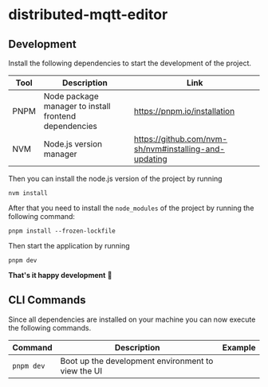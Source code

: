 # distributed-mqtt-editor

## Development

Install the following dependencies to start the development of the project.

| Tool           | Description                                                | Link                                                                                            |
|----------------|------------------------------------------------------------|-------------------------------------------------------------------------------------------------|
| PNPM           | Node package manager to install frontend dependencies      | https://pnpm.io/installation                                                                    |
| NVM            | Node.js version manager                                    | https://github.com/nvm-sh/nvm#installing-and-updating                                           |

Then you can install the node.js version of the project by running

`nvm install`

After that you need to install the `node_modules` of the project by running the following command:

`pnpm install --frozen-lockfile`

Then start the application by running

`pnpm dev`

**That's it happy development** 🎉

## CLI Commands

Since all dependencies are installed on your machine you can now execute the following commands.

| Command                                            | Description                                        | Example                   |
|----------------------------------------------------|----------------------------------------------------|---------------------------|
| `pnpm dev`                                         | Boot up the development environment to view the UI |                           |
